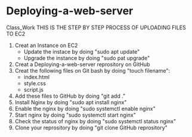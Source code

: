 # Deploying-a-web-server
Class_Work
THIS IS THE STEP BY STEP PROCESS OF UPLOADING FILES TO EC2

1. Creat an Instance on EC2
    - Update the instace by doing "sudo apt update"
    - Upgrade the instance by doing "sudo pat upgrade"
2. Creat a Deploying-a-web-server reprository on GitHub
3. Creat the following files on Git bash by doing "touch filename":
    - index.html
    - style.css
    - script.js
4. Add these files to GitHub by doing "git add ."
5. Install Nginx by doing "sudo apt install nginx"
6. Enable the nginx by doing "sudo systemctl enable nginx"
7. Start nginx by doing "sudo systemctl start nginx"
8. Check the status of nginx by doing "sudo systemctl status nginx"
9. Clone your reprository by doing "git clone GitHub reprository"
